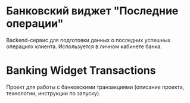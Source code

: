 
# Банковский виджет "Последние операции"  

Backend-сервис для подготовки данных о последних успешных операциях клиента. Используется в личном кабинете банка.  

# Banking Widget Transactions
Проект для работы с банковскими транзакциями (описание проекта, технологии, инструкции по запуску).
